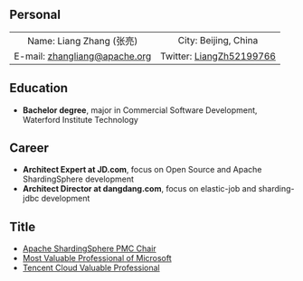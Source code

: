 ## Personal

|                                                                          |                                                                 |
| :----------------------------------------------------------------------: | :-------------------------------------------------------------: |
| Name: Liang Zhang (张亮)                                                  | City: Beijing, China                                            |
| E-mail: <a href="mailto:zhangliang@apache.org">zhangliang@apache.org</a> | Twitter: [LiangZh52199766](https://twitter.com/LiangZh52199766) |

## Education

- **Bachelor degree**, major in Commercial Software Development, Waterford Institute Technology

## Career

- **Architect Expert at JD.com**, focus on Open Source and Apache ShardingSphere development
- **Architect Director at dangdang.com**, focus on elastic-job and sharding-jdbc development

## Title

- [Apache ShardingSphere PMC Chair](https://shardingsphere.apache.org/community/en/team/)
- [Most Valuable Professional of Microsoft](https://mvp.microsoft.com/zh-cn/PublicProfile/5003705)
- [Tencent Cloud Valuable Professional](https://cloud.tencent.com/tvp/member/151)
